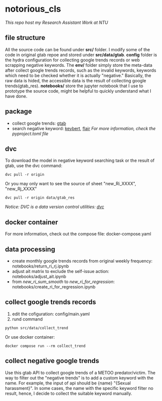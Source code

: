 # notorious_cls
*This repo host my Research Assistant Work at NTU*


## file structure
All the source code can be found under **src/** folder. I modify some of the code
in original gtab repoe and stored under **src/data/gtab**. **config** folder is
the hydra configuration for collecting google trends records or web scrapping 
negative keywords. The **env/** folder simply store the meta-data after collect google 
trends records, such as the invalid keywords, keywords which need to be checked whether
it is actually "negative." Basically, the raw data is hided, the accessible data is
the result of collecting google trends(gtab_res). **notebooks/** store the jupyter
notebook that I use to prototype the source code, might be helpful to quickly 
understand what I have done.


## package
- collect google trends: [gtab](https://github.com/epfl-dlab/GoogleTrendsAnchorBank)
- search negative keyword: [keybert](https://github.com/MaartenGr/KeyBERT), [flair](https://github.com/flairNLP/flair)
*For more information, check the pyproject.toml file*


## dvc
To download the model in negative keyword searching task or the result of gtab,
use the dvc command:
```shell
dvc pull -r origin
```
Or you may only want to see the source of sheet "new_Ri_XXXX", "new_Rj_XXXX" 
```shell
dvc pull -r origin data/gtab_res
```
*Notice: DVC is a data version control utilities: [dvc](https://github.com/iterative/dvc)*


## docker container
For more information, check out the compose file: docker-compose.yaml


## data processing
- create monthly google trends records from original weekly frequency: notebooks/return_ri_rj.ipynb
- adjust ait matrix to exclude the self-issue action: notebooks/adjust_ait.ipynb
- from *new_ri_sum_smooth* to *new_ri_for_regression*: notebooks/create_ri_for_regression.ipynb


## collect google trends records
1. edit the cofiguration: config/main.yaml
2. rund command 
```shell
python src/data/collect_trend
```
Or use docker container:
```shell
docker compose run --rm collect_trend
```


## collect negative google trends
Use this gtab API to collect google trends of a METOO predator/victim. The way to
filter out the "negative trends" is to add a custom keyword with the name. For
example, the input of api should be {name} "{Sexual harassment}". In some cases,
the name with the specific keyword filter no result, hence, I decide to collect
the suitable keyword manually.
